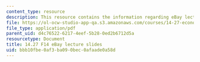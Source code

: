 ```yaml
---
content_type: resource
description: This resource contains the information regarding eBay lecture slides.
file: https://ol-ocw-studio-app-qa.s3.amazonaws.com/courses/14-27-economics-and-e-commerce-fall-2014/bbb10fbe0af3ba090bec0afaade0a58d_MIT14_27F14_lecslide6b.pdf
file_type: application/pdf
parent_uid: d4c76522-6217-4eef-5b28-0ed2b6712d5a
resourcetype: Document
title: 14.27 F14 eBay lecture slides
uid: bbb10fbe-0af3-ba09-0bec-0afaade0a58d
---
```


